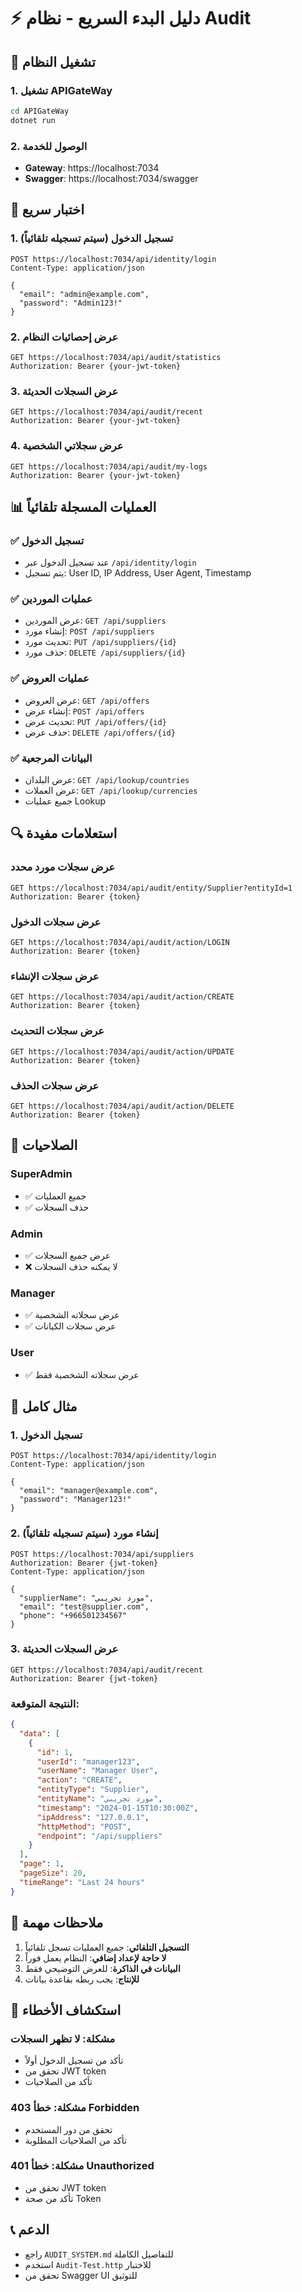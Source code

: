 # ⚡ دليل البدء السريع - نظام Audit

## 🚀 تشغيل النظام

### 1. تشغيل APIGateWay
```bash
cd APIGateWay
dotnet run
```

### 2. الوصول للخدمة
- **Gateway**: https://localhost:7034
- **Swagger**: https://localhost:7034/swagger

## 🧪 اختبار سريع

### 1. تسجيل الدخول (سيتم تسجيله تلقائياً)
```http
POST https://localhost:7034/api/identity/login
Content-Type: application/json

{
  "email": "admin@example.com",
  "password": "Admin123!"
}
```

### 2. عرض إحصائيات النظام
```http
GET https://localhost:7034/api/audit/statistics
Authorization: Bearer {your-jwt-token}
```

### 3. عرض السجلات الحديثة
```http
GET https://localhost:7034/api/audit/recent
Authorization: Bearer {your-jwt-token}
```

### 4. عرض سجلاتي الشخصية
```http
GET https://localhost:7034/api/audit/my-logs
Authorization: Bearer {your-jwt-token}
```

## 📊 العمليات المسجلة تلقائياً

### ✅ **تسجيل الدخول**
- عند تسجيل الدخول عبر `/api/identity/login`
- يتم تسجيل: User ID, IP Address, User Agent, Timestamp

### ✅ **عمليات الموردين**
- عرض الموردين: `GET /api/suppliers`
- إنشاء مورد: `POST /api/suppliers`
- تحديث مورد: `PUT /api/suppliers/{id}`
- حذف مورد: `DELETE /api/suppliers/{id}`

### ✅ **عمليات العروض**
- عرض العروض: `GET /api/offers`
- إنشاء عرض: `POST /api/offers`
- تحديث عرض: `PUT /api/offers/{id}`
- حذف عرض: `DELETE /api/offers/{id}`

### ✅ **البيانات المرجعية**
- عرض البلدان: `GET /api/lookup/countries`
- عرض العملات: `GET /api/lookup/currencies`
- جميع عمليات Lookup

## 🔍 استعلامات مفيدة

### عرض سجلات مورد محدد
```http
GET https://localhost:7034/api/audit/entity/Supplier?entityId=1
Authorization: Bearer {token}
```

### عرض سجلات الدخول
```http
GET https://localhost:7034/api/audit/action/LOGIN
Authorization: Bearer {token}
```

### عرض سجلات الإنشاء
```http
GET https://localhost:7034/api/audit/action/CREATE
Authorization: Bearer {token}
```

### عرض سجلات التحديث
```http
GET https://localhost:7034/api/audit/action/UPDATE
Authorization: Bearer {token}
```

### عرض سجلات الحذف
```http
GET https://localhost:7034/api/audit/action/DELETE
Authorization: Bearer {token}
```

## 🔐 الصلاحيات

### **SuperAdmin**
- ✅ جميع العمليات
- ✅ حذف السجلات

### **Admin**
- ✅ عرض جميع السجلات
- ❌ لا يمكنه حذف السجلات

### **Manager**
- ✅ عرض سجلاته الشخصية
- ✅ عرض سجلات الكيانات

### **User**
- ✅ عرض سجلاته الشخصية فقط

## 📝 مثال كامل

### 1. تسجيل الدخول
```http
POST https://localhost:7034/api/identity/login
Content-Type: application/json

{
  "email": "manager@example.com",
  "password": "Manager123!"
}
```

### 2. إنشاء مورد (سيتم تسجيله تلقائياً)
```http
POST https://localhost:7034/api/suppliers
Authorization: Bearer {jwt-token}
Content-Type: application/json

{
  "supplierName": "مورد تجريبي",
  "email": "test@supplier.com",
  "phone": "+966501234567"
}
```

### 3. عرض السجلات الحديثة
```http
GET https://localhost:7034/api/audit/recent
Authorization: Bearer {jwt-token}
```

### النتيجة المتوقعة:
```json
{
  "data": [
    {
      "id": 1,
      "userId": "manager123",
      "userName": "Manager User",
      "action": "CREATE",
      "entityType": "Supplier",
      "entityName": "مورد تجريبي",
      "timestamp": "2024-01-15T10:30:00Z",
      "ipAddress": "127.0.0.1",
      "httpMethod": "POST",
      "endpoint": "/api/suppliers"
    }
  ],
  "page": 1,
  "pageSize": 20,
  "timeRange": "Last 24 hours"
}
```

## 🚨 ملاحظات مهمة

1. **التسجيل التلقائي**: جميع العمليات تسجل تلقائياً
2. **لا حاجة لإعداد إضافي**: النظام يعمل فوراً
3. **البيانات في الذاكرة**: للعرض التوضيحي فقط
4. **للإنتاج**: يجب ربطه بقاعدة بيانات

## 🔧 استكشاف الأخطاء

### مشكلة: لا تظهر السجلات
- تأكد من تسجيل الدخول أولاً
- تحقق من JWT token
- تأكد من الصلاحيات

### مشكلة: خطأ 403 Forbidden
- تحقق من دور المستخدم
- تأكد من الصلاحيات المطلوبة

### مشكلة: خطأ 401 Unauthorized
- تحقق من JWT token
- تأكد من صحة Token

## 📞 الدعم

- راجع `AUDIT_SYSTEM.md` للتفاصيل الكاملة
- استخدم `Audit-Test.http` للاختبار
- تحقق من Swagger UI للتوثيق
